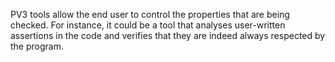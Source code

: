 PV3 tools allow the end user to control the properties that are being checked. For instance, it could be a tool that analyses user-written assertions in the code and verifies that they are indeed always respected by the program.
